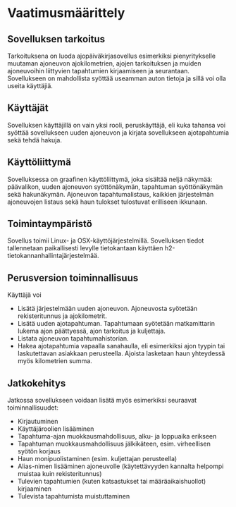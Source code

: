 # Vaatimusmäärittely
## Sovelluksen tarkoitus
Tarkoituksena on luoda ajopäiväkirjasovellus esimerkiksi pienyritykselle muutaman ajoneuvon 
ajokilometrien, ajojen tarkoituksen ja muiden ajoneuvoihin liittyvien tapahtumien kirjaamiseen ja seurantaan. 
Sovellukseen on mahdollista syöttää useamman auton tietoja ja sillä voi olla useita käyttäjiä.

## Käyttäjät
Sovelluksen käyttäjillä on vain yksi rooli, peruskäyttäjä, eli kuka tahansa voi syöttää 
sovellukseen uuden ajoneuvon ja kirjata sovellukseen ajotapahtumia sekä tehdä hakuja.

## Käyttöliittymä
Sovelluksessa on graafinen käyttöliittymä, joka sisältää neljä näkymää: päävalikon, uuden ajoneuvon 
syöttönäkymän, tapahtuman syöttönäkymän sekä hakunäkymän. Ajoneuvon tapahtumalistaus, kaikkien järjestelmän ajoneuvojen listaus sekä haun tulokset tulostuvat erilliseen ikkunaan.

## Toimintaympäristö
Sovellus toimii Linux- ja OSX-käyttöjärjestelmillä. Sovelluksen tiedot tallennetaan paikallisesti levylle tietokantaan käyttäen h2-tietokannanhallintajärjestelmää.

## Perusversion toiminnallisuus
Käyttäjä voi
* Lisätä järjestelmään uuden ajoneuvon. Ajoneuvosta syötetään rekisteritunnus ja ajokilometrit.
* Lisätä uuden ajotapahtuman. Tapahtumaan syötetään matkamittarin lukema ajon päättyessä, ajon tarkoitus ja kuljettaja.
* Listata ajoneuvon tapahtumahistorian.
* Hakea ajotapahtumia vapaalla sanahaulla, eli esimerkiksi ajon tyypin tai laskutettavan asiakkaan perusteella. Ajoista lasketaan haun yhteydessä myös kilometrien summa.

## Jatkokehitys

Jatkossa sovellukseen voidaan lisätä myös esimerkiksi seuraavat toiminnallisuudet:
* Kirjautuminen
* Käyttäjäroolien lisääminen
* Tapahtuma-ajan muokkausmahdollisuus, alku- ja loppuaika erikseen
* Tapahtuman muokkausmahdollisuus jälkikäteen, esim. virheellisen syötön korjaus
* Haun monipuolistaminen (esim. kuljettajan perusteella)
* Alias-nimen lisääminen ajoneuvolle (käytettävyyden kannalta helpompi muistaa kuin rekisteritunnus)
* Tulevien tapahtumien (kuten katsastukset tai määräaikaishuollot) kirjaaminen
* Tulevista tapahtumista muistuttaminen




